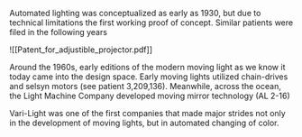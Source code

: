 
Automated lighting was conceptualized as early as 1930, but due to technical limitations the first working proof of concept. Similar patients were filed in the following years

![[Patent_for_adjustible_projector.pdf]]

Around the 1960s, early editions of the modern moving light as we know it today came into the design space. Early moving lights utilized chain-drives and selsyn motors (see patient 3,209,136). Meanwhile, across the ocean, the Light Machine Company developed moving mirror technology (AL 2-16)

Vari-Light was one of the first companies that made major strides not only in the development of moving lights, but in automated changing of color.